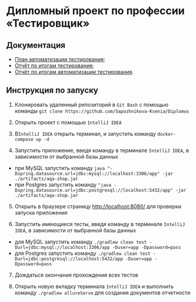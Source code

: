 # Дипломный проект по профессии «Тестировщик»

## Документация
- [План автоматизации тестирования](https://github.com/Sapozhnikova-Ksenia/Diplomus/blob/master/docs/plan.md);
- [Отчёт по итогам тестирования](https://github.com/Sapozhnikova-Ksenia/Diplomus/blob/master/docs/Report.md);
- [Отчёт по итогам автоматизации тестирования](https://github.com/Sapozhnikova-Ksenia/Diplomus/blob/master/docs/Summary.md).

## Инструкция по запуску
1. Клонировать удаленный репозиторий в `Git Bash` с помощью команды `git clone https://github.com/Sapozhnikova-Ksenia/Diplomus`


2. Открыть проект с помощью `IntelliJ IDEA`


3. В`IntelliJ IDEA` открыть терминал, и запустить команду `docker-compose up -d` 


4. Запустить приложение, введя команду в терминале `IntelliJ IDEA`, в зависимости от выбранной базы данных
* при MySQL запустить команду `java "-Dspring.datasource.url=jdbc:mysql://localhost:3306/app" -jar ./artifacts/aqa-shop.jar`
* при Postgres запустить команду `"java -Dspring.datasource.url=jdbc:postgresql://localhost:5432/app" -jar ./artifacts/aqa-shop.jar`


5. Открыть в браузере страницу [http://localhost:8080/](http://localhost:8080/) для проверки запуска приложения


6. Запустить имеющиеся тесты, введя команду в терминале `IntelliJ IDEA`, в зависимости от выбранной базы данных
* для MySQL запустить команду `./gradlew clean test -Durl=jdbc:mysql://localhost:3306/app -Duser=app -Dpassword=pass`
* для Postgres запустить команду `./gradlew clean test -Durl=jdbc:postgresql://localhost:5432/app -Duser=app -Dpassword=pass`


7. Дождаться окончания прохождения всех тестов


8. Открыть новую вкладку терминала `IntelliJ IDEA` и выполнить команду `./gradlew allureServe` для создания документов отчетности
